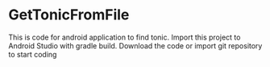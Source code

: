 # GetTonicFromFile
This is code for android application to find tonic.
Import this project to Android Studio with gradle build. 
Download the code or import git repository to start coding
